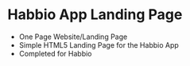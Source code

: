 # Habbio App Landing Page
- One Page Website/Landing Page
- Simple HTML5 Landing Page for the Habbio App
- Completed for Habbio
